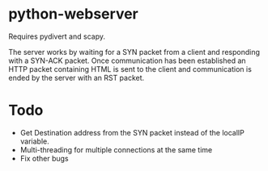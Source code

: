 # python-webserver

Requires pydivert and scapy. 

The server works by waiting for a SYN packet from a client and responding with a SYN-ACK packet. Once communication has been established an HTTP packet containing HTML is sent to the client and communication is ended by the server with an RST packet.

# Todo
* Get Destination address from the SYN packet instead of the localIP variable.
* Multi-threading for multiple connections at the same time
* Fix other bugs
